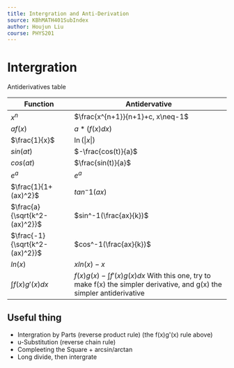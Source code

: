 ```yaml
---
title: Intergration and Anti-Derivation
source: KBhMATH401SubIndex
author: Houjun Liu
course: PHYS201
---
```


# Intergration
Antiderivatives table

|  Function | Antidervative |
|---|---|
|$x^n$|$\frac{x^{n+1}}{n+1}+c, x\neq-1$ |
|$af(x)$|$a*(f(x)dx)$|
|$\frac{1}{x}$|$\ln(\|x\|)$|
|$sin(at)$|$-\frac{cos(t)}{a}$|
|$cos(at)$|$\frac{sin(t)}{a}$|
|$e^a$|$e^a$|
|$\frac{1}{1+(ax)^2}$|$tan^-1(ax)$|
| $\frac{a}{\sqrt{k^2-(ax)^2}}$ |$sin^-1(\frac{ax}{k})$  |
| $\frac{-1}{\sqrt{k^2-(ax)^2}}$ | $cos^-1(\frac{ax}{k})$ |
| $ln(x)$|$xln(x)-x$|
|$\int f(x)g'(x) dx$|$f(x)g(x)-\int f'(x)g(x) dx$ With this one, try to make f(x) the simpler derivative, and g(x) the simpler antiderivative|

## Useful thing
* Intergration by Parts (reverse product rule) (the f(x)g'(x) rule above)
* u-Substitution (reverse chain rule)
* Compleeting the Square + arcsin/arctan
* Long divide, then intergrate
